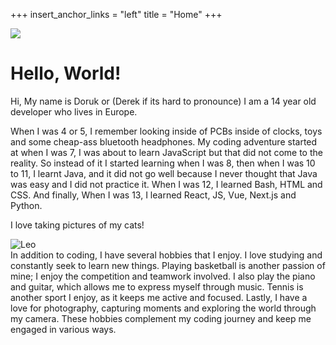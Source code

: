 +++
insert_anchor_links = "left"
title = "Home"
+++

![](processed_images/istanbul.jpg)

# **Hello, World!**

Hi, My name is Doruk or (Derek if its hard to pronounce) I am a <span class="spoiler">14</span> year old developer who lives in Europe.


When I was 4 or 5, I remember looking inside of PCBs inside of clocks, toys and some cheap-ass bluetooth headphones. My coding adventure started at when I was 7, I was about to learn JavaScript but that did not come to the reality. So instead of it I started learning when I was 8, then when I was 10 to 11, I learnt Java, and it did not go well because I never thought that Java was easy and I did not practice it. When I was 12, I learned Bash, HTML and CSS. And finally, When I was 13, I learned React, JS, Vue, Next.js and Python.
<aside>

I love taking pictures of my cats!

<img class="rounded" style="margin-block-end: 0; border-radius: 0;" alt="Leo" src="processed_images/leo.jpg" />
</aside>
In addition to coding, I have several hobbies that I enjoy. I love studying and constantly seek to learn new things. Playing basketball is another passion of mine; I enjoy the competition and teamwork involved. I also play the piano and guitar, which allows me to express myself through music. Tennis is another sport I enjoy, as it keeps me active and focused. Lastly, I have a love for photography, capturing moments and exploring the world through my camera. These hobbies complement my coding journey and keep me engaged in various ways.


